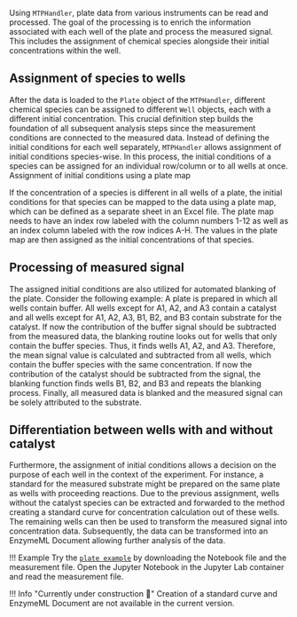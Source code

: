 Using `MTPHandler`, plate data from various instruments can be read and processed. The goal of the processing is to enrich the information associated with each well of the plate and process the measured signal. This includes the assignment of chemical species alongside their initial concentrations within the well.

## Assignment of species to wells

After the data is loaded to the `Plate` object of the `MTPHandler`, different chemical species can be assigned to different `Well` objects, each with a different initial concentration. This crucial definition step builds the foundation of all subsequent analysis steps since the measurement conditions are connected to the measured data.
Instead of defining the initial conditions for each well separately, `MTPHandler` allows assignment of initial conditions species-wise. In this process, the initial conditions of a species can be assigned for an individual row/column or to all wells at once.
Assignment of initial conditions using a plate map

If the concentration of a species is different in all wells of a plate, the initial conditions for that species can be mapped to the data using a plate map, which can be defined as a separate sheet in an Excel file. The plate map needs to have an index row labeled with the column numbers 1-12 as well as an index column labeled with the row indices A-H. The values in the plate map are then assigned as the initial concentrations of that species.

## Processing of measured signal

The assigned initial conditions are also utilized for automated blanking of the plate. Consider the following example: A plate is prepared in which all wells contain buffer. All wells except for A1, A2, and A3 contain a catalyst and all wells except for A1, A2, A3, B1, B2, and B3 contain substrate for the catalyst.
If now the contribution of the buffer signal should be subtracted from the measured data, the blanking routine looks out for wells that only contain the buffer species. Thus, it finds wells A1, A2, and A3. Therefore, the mean signal value is calculated and subtracted from all wells, which contain the buffer species with the same concentration. If now the contribution of the catalyst should be subtracted from the signal, the blanking function finds wells B1, B2, and B3 and repeats the blanking process. Finally, all measured data is blanked and the measured signal can be solely attributed to the substrate.

## Differentiation between wells with and without catalyst

Furthermore, the assignment of initial conditions allows a decision on the purpose of each well in the context of the experiment. For instance, a standard for the measured substrate might be prepared on the same plate as wells with proceeding reactions. Due to the previous assignment, wells without the catalyst species can be extracted and forwarded to the method creating a standard curve for concentration calculation out of these wells. The remaining wells can then be used to transform the measured signal into concentration data. Subsequently, the data can be transformed into an EnzymeML Document allowing further analysis of the data.

!!! Example
    Try the [`plate example`](https://github.com/EnzymeML/trainingcourse_website/tree/main/notebooks/plate) by downloading the Notebook file and the measurement file. Open the Jupyter Notebook in the Jupyter Lab container and read the measurement file. 

!!! Info "Currently under construction 🚧"
    Creation of a standard curve and EnzymeML Document are not available in the current version.
